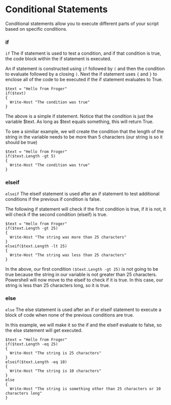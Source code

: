 # Conditional Statements

Conditional statements allow you to execute different parts of your script based on specific conditions.

### if

`if` The if statement is used to test a condition, and if that condition is true, the code block within the if statement is executed.

An if statement is constructed using `if` followed by `(` and then the condition to evaluate followed by a closing `)`.  Next the  if statement uses `{` and `}` to enclose all of the code to be executed if the if statement evaluates to True.
```
$text = "Hello from Froger"
if($text)
{
  Write-Host "The condition was true"
}
```
The above is a simple if statement.  Notice that the condition is just the variable $text.  As long as $text equals something, this will return True.

To see a similiar example, we will create the condition that the length of the string in the variable needs to be more than 5 characters (our string is so it should be true)
```
$text = "Hello from Froger"
if($text.Length -gt 5)
{
  Write-Host "The condition was true"
}
```
### elseif

`elseif` The elseif statement is used after an if statement to test additional conditions if the previous if condition is false.

The following if statement will check if the first condition is true, if it is not, it will check if the second condition (elseif) is true.
```
$text = "Hello from Froger"
if($text.Length -gt 25)
{
  Write-Host "The string was more than 25 characters"
}
elseif($text.Length -lt 25)
{
  Write-Host "The string was less than 25 characters"
}
```
In the above, our first condition `($text.Length -gt 25)` is not going to be true because the string in our variable is not greater than 25 characters.  Powershell will now move to the elseif to check if it is true.  In this case, our string is less than 25 characters long, so it is true.

### else

`else` The else statement is used after an if or elseif statement to execute a block of code when none of the previous conditions are true.

In this example, we will make it so the if and the elseif evaluate to false, so the else statement will get executed.
```
$text = "Hello from Froger"
if($text.Length -eq 25)
{
  Write-Host "The string is 25 characters"
}
elseif($text.Length -eq 10)
{
  Write-Host "The string is 10 characters"
}
else
{
  Write-Host "The string is something other than 25 characters or 10 characters long"
}
```
